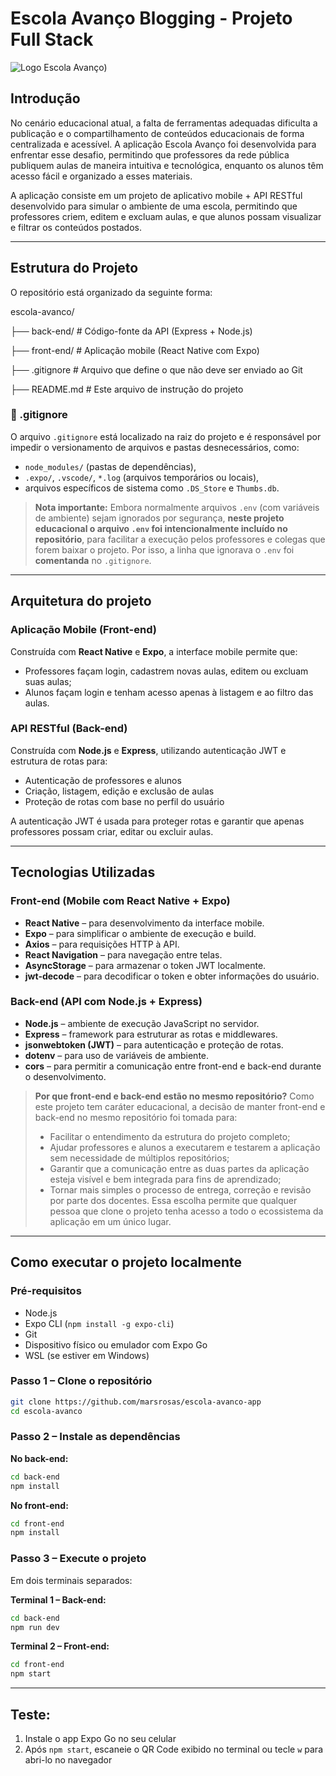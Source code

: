 # Escola Avanço Blogging - Projeto Full Stack
![Logo Escola Avanço)](https://github.com/user-attachments/assets/e81aa3e9-732c-4143-b495-47710bbbe543)

 ## Introdução
No cenário educacional atual, a falta de ferramentas adequadas dificulta a publicação e o compartilhamento de conteúdos educacionais de forma centralizada e acessível. A aplicação Escola Avanço foi desenvolvida para enfrentar esse desafio, permitindo que professores da rede pública publiquem aulas de maneira intuitiva e tecnológica, enquanto os alunos têm acesso fácil e organizado a esses materiais.

A aplicação consiste em um projeto de aplicativo mobile + API RESTful desenvolvido para simular o ambiente de uma escola, permitindo que professores criem, editem e excluam aulas, e que alunos possam visualizar e filtrar os conteúdos postados.

---

## Estrutura do Projeto
O repositório está organizado da seguinte forma:

escola-avanco/

├── back-end/ # Código-fonte da API (Express + Node.js)

├── front-end/ # Aplicação mobile (React Native com Expo)

├── .gitignore # Arquivo que define o que não deve ser enviado ao Git

├── README.md # Este arquivo de instrução do projeto

### 📄 .gitignore
O arquivo `.gitignore` está localizado na raiz do projeto e é responsável por impedir o versionamento de arquivos e pastas desnecessários, como:

- `node_modules/` (pastas de dependências),
- `.expo/`, `.vscode/`, `*.log` (arquivos temporários ou locais),
- arquivos específicos de sistema como `.DS_Store` e `Thumbs.db`.

> **Nota importante:** Embora normalmente arquivos `.env` (com variáveis de ambiente) sejam ignorados por segurança, **neste projeto educacional o arquivo `.env` foi intencionalmente incluído no repositório**, para facilitar a execução pelos professores e colegas que forem baixar o projeto.  Por isso, a linha que ignorava o `.env` foi **comentanda** no `.gitignore`.

---

## Arquitetura do projeto

### Aplicação Mobile (Front-end)
Construída com **React Native** e **Expo**, a interface mobile permite que:
- Professores façam login, cadastrem novas aulas, editem ou excluam suas aulas;
- Alunos façam login e tenham acesso apenas à listagem e ao filtro das aulas.

### API RESTful (Back-end)
Construída com **Node.js** e **Express**, utilizando autenticação JWT e estrutura de rotas para:
- Autenticação de professores e alunos
- Criação, listagem, edição e exclusão de aulas
- Proteção de rotas com base no perfil do usuário

A autenticação JWT é usada para proteger rotas e garantir que apenas professores possam criar, editar ou excluir aulas.

---

## Tecnologias Utilizadas

### **Front-end (Mobile com React Native + Expo)** 
- **React Native** – para desenvolvimento da interface mobile.
- **Expo** – para simplificar o ambiente de execução e build.
- **Axios** – para requisições HTTP à API.
- **React Navigation** – para navegação entre telas.
- **AsyncStorage** – para armazenar o token JWT localmente.
- **jwt-decode** – para decodificar o token e obter informações do usuário.

### **Back-end (API com Node.js + Express)**
- **Node.js** – ambiente de execução JavaScript no servidor.
- **Express** – framework para estruturar as rotas e middlewares.
- **jsonwebtoken (JWT)** – para autenticação e proteção de rotas.
- **dotenv** – para uso de variáveis de ambiente.
- **cors** – para permitir a comunicação entre front-end e back-end durante o desenvolvimento.

> **Por que front-end e back-end estão no mesmo repositório?**
> Como este projeto tem caráter educacional, a decisão de manter front-end e back-end no mesmo repositório foi tomada para:
> - Facilitar o entendimento da estrutura do projeto completo;
> - Ajudar professores e alunos a executarem e testarem a aplicação sem necessidade de múltiplos repositórios;
> - Garantir que a comunicação entre as duas partes da aplicação esteja visível e bem integrada para fins de aprendizado;
> - Tornar mais simples o processo de entrega, correção e revisão por parte dos docentes.
> Essa escolha permite que qualquer pessoa que clone o projeto tenha acesso a todo o ecossistema da aplicação em um único lugar.

---

## Como executar o projeto localmente

### Pré-requisitos
- Node.js
- Expo CLI (`npm install -g expo-cli`)
- Git
- Dispositivo físico ou emulador com Expo Go
- WSL (se estiver em Windows)

### Passo 1 – Clone o repositório

```bash
git clone https://github.com/marsrosas/escola-avanco-app
cd escola-avanco
```

### Passo 2 – Instale as dependências

**No back-end:**

```bash
cd back-end
npm install
```

**No front-end:**

```bash
cd front-end
npm install
```

### Passo 3 – Execute o projeto
Em dois terminais separados:

**Terminal 1 – Back-end:**

```bash
cd back-end
npm run dev
```

**Terminal 2 – Front-end:**
 
```bash
cd front-end
npm start
```
---

## Teste:
1) Instale o app Expo Go no seu celular
2) Após `npm start`, escaneie o QR Code exibido no terminal ou tecle `w` para abri-lo no navegador 

